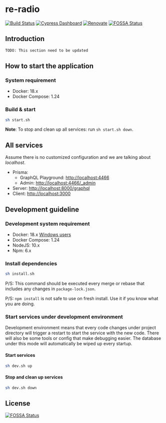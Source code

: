 # re-radio

[![Build Status](https://travis-ci.org/penta-jelly/re-radio.svg?branch=master)](https://travis-ci.org/penta-jelly/re-radio)
[![Cypress Dashboard](https://img.shields.io/badge/cypress-dashboard-brightgreen.svg)](https://dashboard.cypress.io/#/projects/nn2y5c/runs)
[![Renovate](https://badges.renovateapi.com/github/penta-jelly/re-radio)](https://renovatebot.com/)
[![FOSSA Status](https://app.fossa.io/api/projects/git%2Bgithub.com%2Fpenta-jelly%2Fre-radio.svg?type=shield)](https://app.fossa.io/projects/git%2Bgithub.com%2Fpenta-jelly%2Fre-radio?ref=badge_shield)

## Introduction

```txt
TODO: This section need to be updated
```

## How to start the application

### System requirement

* Docker: 18.x
* Docker Compose: 1.24

### Build & start

```sh
sh start.sh
```

**Note**: To stop and clean up all services: run `sh start.sh down`.

## All services

Assume there is no customized configuration and we are talking about *localhost*.

* Prisma:
  * GraphQL Playground: [http://localhost:4466](http://localhost:4466)
  * Admin: [http://localhost:4466/_admin](http://localhost:4466/_admin)
* Server: [http://localhost:8000/graphql](http://localhost:8000/graphql)
* Client: [http://localhost:3000](http://localhost:3000)

## Development guideline

### Development system requirement

* Docker: 18.x [Windows users](https://github.com/penta-jelly/re-radio/wiki/Docker-for-Windows)
* Docker Compose: 1.24
* NodeJS: 10.x
* Npm: 6.x

### Install dependencies

```sh
sh install.sh
```

P/S: This command should be executed every merge or rebase that includes any changes in `package-lock.json`.

P/S: `npm install` is not safe to use on fresh install. Use it if you know what you are doing.

### Start services under development environment

Development environment means that every code changes under project directory will trigger a restart to start the service with the new code.
There will also be some tools or config that make debugging easier.
The database under this mode will automatically be wiped up every startup.

#### Start services

```sh
sh dev.sh up
```

#### Stop and clean up services

```sh
sh dev.sh down
```


## License
[![FOSSA Status](https://app.fossa.io/api/projects/git%2Bgithub.com%2Fpenta-jelly%2Fre-radio.svg?type=large)](https://app.fossa.io/projects/git%2Bgithub.com%2Fpenta-jelly%2Fre-radio?ref=badge_large)
